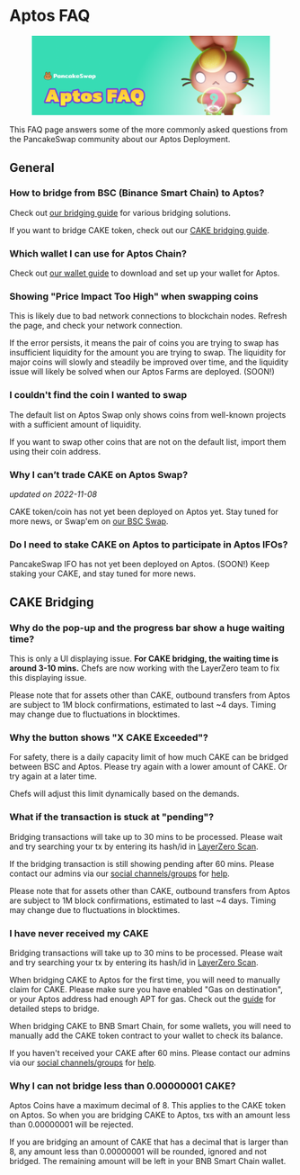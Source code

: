 # Aptos FAQ

<figure><img src="../.gitbook/assets/Aptos-faq-header.png" alt=""><figcaption></figcaption></figure>

This FAQ page answers some of the more commonly asked questions from the PancakeSwap community about our Aptos Deployment.

## General

### How to bridge from BSC (Binance Smart Chain) to Aptos?

Check out [our bridging guide](aptos-coin-guide.md) for various bridging solutions.

If you want to bridge CAKE token, check out our [CAKE bridging guide](cake-bridging-guide.md).

### Which wallet I can use for Aptos Chain?

Check out [our wallet guide](wallet-guide.md) to download and set up your wallet for Aptos.

### Showing "Price Impact Too High" when swapping coins

This is likely due to bad network connections to blockchain nodes. Refresh the page, and check your network connection.

If the error persists, it means the pair of coins you are trying to swap has insufficient liquidity for the amount you are trying to swap. The liquidity for major coins will slowly and steadily be improved over time, and the liquidity issue will likely be solved when our Aptos Farms are deployed. (SOON!)

### I couldn't find the coin I wanted to swap

The default list on Aptos Swap only shows coins from well-known projects with a sufficient amount of liquidity.

If you want to swap other coins that are not on the default list, import them using their coin address.

### Why I can’t trade CAKE on Aptos Swap?

_updated on 2022-11-08_

CAKE token/coin has not yet been deployed on Aptos yet. Stay tuned for more news, or Swap'em on [our BSC Swap](https://pancakeswap.finance/swap?inputCurrency=BNB\&outputCurrency=0x0E09FaBB73Bd3Ade0a17ECC321fD13a19e81cE82).

### Do I need to stake CAKE on Aptos to participate in Aptos IFOs?

PancakeSwap IFO has not yet been deployed on Aptos. (SOON!) Keep staking your CAKE, and stay tuned for more news.

## CAKE Bridging

### Why do the pop-up and the progress bar show a huge waiting time?

This is only a UI displaying issue. **For CAKE bridging, the waiting time is around 3-10 mins.** Chefs are now working with the LayerZero team to fix this displaying issue.

Please note that for assets other than CAKE, outbound transfers from Aptos are subject to 1M block confirmations, estimated to last \~4 days. Timing may change due to fluctuations in blocktimes.

### Why the button shows "X CAKE Exceeded"?

For safety, there is a daily capacity limit of how much CAKE can be bridged between BSC and Aptos. Please try again with a lower amount of CAKE. Or try again at a later time.

Chefs will adjust this limit dynamically based on the demands.

### What if the transaction is stuck at "pending"?&#x20;

Bridging transactions will take up to 30 mins to be processed. Please wait and try searching your tx by entering its hash/id in [LayerZero Scan](https://layerzeroscan.com/).

If the bridging transaction is still showing pending after 60 mins. Please contact our admins via our [social channels/groups](../contact-us/telegram.md) for [help](../help/).

Please note that for assets other than CAKE, outbound transfers from Aptos are subject to 1M block confirmations, estimated to last \~4 days. Timing may change due to fluctuations in blocktimes.

### I have never received my CAKE

Bridging transactions will take up to 30 mins to be processed. Please wait and try searching your tx by entering its hash/id in [LayerZero Scan](https://layerzeroscan.com/).

When bridging CAKE to Aptos for the first time, you will need to manually claim for CAKE. Please make sure you have enabled "Gas on destination", or your Aptos address had enough APT for gas. Check out the [guide](cake-bridging-guide.md) for detailed steps to bridge.

When bridging CAKE to BNB Smart Chain, for some wallets, you will need to manually add the CAKE token contract to your wallet to check its balance.

If you haven't received your CAKE after 60 mins. Please contact our admins via our [social channels/groups](../contact-us/telegram.md) for [help](../help/).

### Why I can not bridge less than 0.00000001 CAKE?

Aptos Coins have a maximum decimal of 8. This applies to the CAKE token on Aptos. So when you are bridging CAKE to Aptos, txs with an amount less than 0.00000001 will be rejected.&#x20;

If you are bridging an amount of CAKE that has a decimal that is larger than 8, any amount less than 0.00000001 will be rounded, ignored and not bridged. The remaining amount will be left in your BNB Smart Chain wallet.

